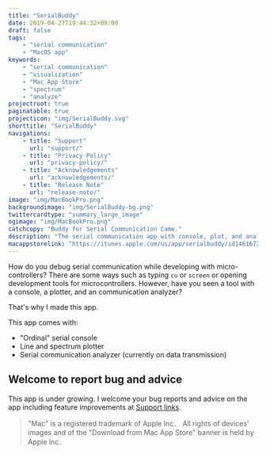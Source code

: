 ```yaml
---
title: "SerialBuddy"
date: 2019-04-27T19:44:32+09:00
draft: false
tags:
    - "serial communication"
    - "MacOS app"
keywords:
    - "serial communication"
    - "visualization"
    - "Mac App Store"
    - "spectrum"
    - "analyze"
projectroot: true
paginatable: true
projecticon: "img/SerialBuddy.svg"
shorttitle: "SerialBuddy"
navigations:
    - title: "Support"
      url: "support/"
    - title: "Privacy Policy"
      url: "privacy-policy/"
    - title: "Acknowledgements"
      url: "acknowledgements/"
    - title: "Release Note"
      url: "release-note/"
image: "img/MacBookPro.png"
backgroundimage: "img/SerialBuddy-bg.png"
twittercardtype: "summary_large_image"
ogimage: "img/MacBookPro.png"
catchcopy: "Buddy for Serial Communication Came."
description: "The serial communication app with console, plot, and analyzer for Mac."
macappstorelink: "https://itunes.apple.com/us/app/serialbuddy/id1461672018"
---
```


How do you debug serial communication while developing with micro-controllers?
There are some ways such as typing `cu` or `screen` or opening development tools for microcontrollers.
However, have you seen a tool with a console, a plotter, and an communication analyzer?

That's why I made this app.

This app comes with:

- "Ordinal" serial console
- Line and spectrum plotter
- Serial communication analyzer (currently on data transmission)

## Welcome to report bug and advice

This app is under growing.
I welcome your bug reports and advice on the app including feature improvements at [Support links](support/).

> "Mac" is a registered trademark of Apple Inc．
> All rights of devices' images and of the "Download from Mac App Store" banner is held by Apple Inc．
